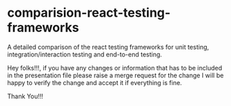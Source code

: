 # comparision-react-testing-frameworks
A detailed comparison of the react testing frameworks for unit testing, integration/interaction testing and end-to-end testing.

Hey folks!!!, if you have any changes or information that has to be included in the presentation file please raise a merge request
for the change I will be happy to verify the change and accept it if everything is fine.

Thank You!!!
